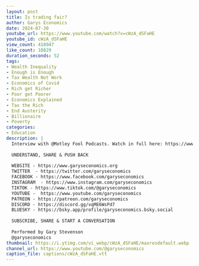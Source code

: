 ```yaml
---
layout: post
title: Is trading fair?
author: Garys Economics
date: 2024-07-30
youtube_url: https://www.youtube.com/watch?v=cWzA_dSFaHE
youtube_id: cWzA_dSFaHE
view_count: 418947
like_count: 10829
duration_seconds: 52
tags:
- Wealth Inequality
- Enough is Enough
- Tax Wealth Not Work
- Economics of Covid
- Rich get Richer
- Poor get Poorer
- Economics Explained
- Tax the Rich
- End Austerity
- Billionaire
- Poverty
categories:
- Education
description: |
  Interview with @Motley Fool Podcasts. Watch in full here: https://www.youtube.com/watch?v=CWjT_helhx0&ab_channel=MotleyFoolPodcasts
  
  UNDERSTAND, SHARE & PUSH BACK
  
  WEBSITE - https://www.garyseconomics.org
  TWITTER  - https://twitter.com/garyseconomics
  FACEBOOK - https://www.facebook.com/garyseconomics
  INSTAGRAM  - https://www.instagram.com/garyseconomics
  TIKTOK - https://www.tiktok.com/@garyseconomics
  YOUTUBE -  https://www.youtube.com/garyseconomics
  PATREON - https://patreon.com/garyseconomics
  DISCORD - https://discord.gg/vqME6WsPd7
  BLUESKY - https://bsky.app/profile/garyseconomics.bsky.social
  
  SUBSCRIBE, SHARE & START A CONVERSATION
  
  Performed by Gary Stevenson
  @garyseconomics
thumbnail: https://i.ytimg.com/vi_webp/cWzA_dSFaHE/maxresdefault.webp
channel_url: https://www.youtube.com/@garyseconomics
caption_file: captions/cWzA_dSFaHE.vtt
---
```

